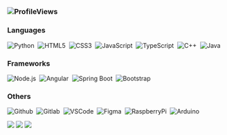 ##
### ![ProfileViews](https://komarev.com/ghpvc/?username=Barto670)

### Languages
![Python](https://img.shields.io/badge/-Python-181717?logo=python) ‎
![HTML5](https://img.shields.io/badge/-HTML5-181717?logo=html5) ‎
![CSS3](https://img.shields.io/badge/-CSS3-181717?logo=css3&logoColor=blue) ‎
![JavaScript](https://img.shields.io/badge/-JavaScript-181717?logo=javascript) ‎
![TypeScript](https://img.shields.io/badge/-TypeScript-181717?logo=typescript) ‎
![C++](https://img.shields.io/badge/-C++-181717?logo=cplusplus&logoColor=669bd1) ‎
![Java](https://img.shields.io/badge/-Java-181717?logo=openjdk&logoColor=547c99) ‎
### Frameworks
![Node.js](https://img.shields.io/badge/-Node.js-181717?logo=node.js) ‎
![Angular](https://img.shields.io/badge/-Angular-181717?logo=angular&logoColor=dd1b16) ‎
![Spring Boot](https://img.shields.io/badge/-Spring_Boot-181717?logo=springboot) ‎
![Bootstrap](https://img.shields.io/badge/-Bootstrap-181717?logo=bootstrap) ‎
### Others
![Github](https://img.shields.io/badge/-Github-181717?logo=github) ‎
![Gitlab](https://img.shields.io/badge/-Gitlab-181717?logo=gitlab) ‎
![VSCode](https://img.shields.io/badge/-Visual_Studio_Code-181717?logo=visualstudiocode&logoColor=blue) ‎
![Figma](https://img.shields.io/badge/-Figma-181717?logo=figma) ‎
![RaspberryPi](https://img.shields.io/badge/-Raspberry_Pi-181717?logo=raspberrypi&logoColor=cd2355) ‎
![Arduino](https://img.shields.io/badge/-Arduino-181717?logo=arduino&logoColor=009297) ‎

![](https://github-profile-summary-cards.vercel.app/api/cards/profile-details?username=Barto670&theme=dark)
![](https://github-profile-summary-cards.vercel.app/api/cards/repos-per-language?username=Barto670&theme=dark)
![](https://github-profile-summary-cards.vercel.app/api/cards/stats?username=Barto670&theme=dark)
##
